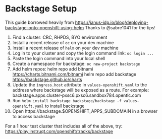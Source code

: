 # Backstage Setup

This guide borrowed heavily from https://janus-idp.io/blog/deploying-backstage-onto-openshift-using-helm
Thanks to @sabre1041 for the tips!

1. Find a cluster: CRC, RHPDS, BYO environment
2. Install a recent release of `oc` on your dev machine
3. Install a recent release of `helm` on your dev machine
4. Log in to your cluster and copy the login command link: `oc login ...`
5. Paste the login command into your local shell
6. Create a namespace for backstage: `oc new-project backstage`
7. Add helm repos:
    helm repo add bitnami https://charts.bitnami.com/bitnami
    helm repo add backstage https://backstage.github.io/charts
8. Update the `ingress.host` attribute in `values-openshift.yaml` to the address where backstage will be exposed as a route.  For example: backstage.apps.cluster-pxsc6.pxsc6.sandbox784.opentlc.com
9. Run `helm install backstage backstage/backstage -f values-openshift.yaml` to install backstage
10. Open https://backstage.$OPENSHIFT_APPS_SUBDOMAIN in a browser to access backstage

For a 1 hour test cluster that includes all of the above, try: https://play.instruqt.com/openshift/tracks/backstage
